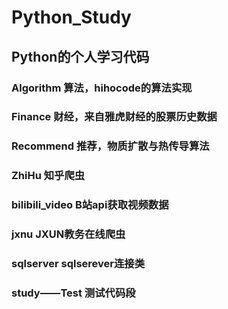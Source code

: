 # Python_Study
Python的个人学习代码
---
### Algorithm 算法，hihocode的算法实现

### Finance 财经，来自雅虎财经的股票历史数据

### Recommend 推荐，物质扩散与热传导算法

### ZhiHu 知乎爬虫

### bilibili_video B站api获取视频数据

### jxnu JXUN教务在线爬虫

### sqlserver sqlserever连接类

### study——Test 测试代码段

